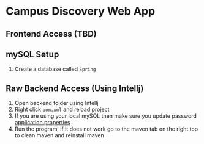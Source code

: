 # Campus Discovery Web App

## Frontend Access (TBD)

## mySQL Setup
1. Create a database called ```Spring```

## Raw Backend Access (Using Intellj)
1. Open backend folder using Intellj
2. Right click ```pom.xml``` and reload project
3. If you are using your local mySQL then make sure you update password [application.properties](Backend/src/main/resources/application.properties)
3. Run the program, if it does not work go to the maven tab on the right top to clean maven and reinstall maven
